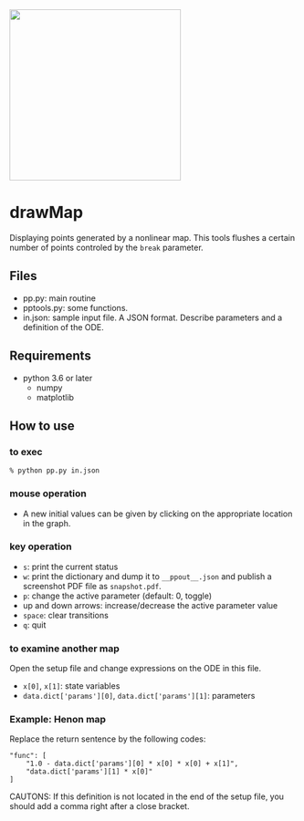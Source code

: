 <img src="https://user-images.githubusercontent.com/52724526/81895103-6d7dc180-95ec-11ea-8760-c08df1757440.png" width=300px>
 
# drawMap

Displaying points generated by a nonlinear map. This tools flushes a
certain number of points controled by the `break` parameter. 

## Files

* pp.py: main routine
* pptools.py: some functions.
* in.json: sample input file. A JSON format. Describe parameters and a
definition of the ODE. 

## Requirements

* python 3.6 or later
    * numpy
    * matplotlib

## How to use
### to exec

    % python pp.py in.json

### mouse operation 

- A new initial values can be  given by clicking on the appropriate location
in the graph.
 
### key operation

- `s`: print the current status
- `w`: print the dictionary and dump it to `__ppout__.json` and publish
  a screenshot PDF file as `snapshot.pdf`.
- `p`: change the active parameter (default: 0, toggle)
- up and down arrows: increase/decrease the active parameter value
- `space`: clear transitions
- `q`: quit 
 
### to examine another map
 
 Open the setup file and change expressions on the ODE in this file.
 
 * `x[0]`, `x[1]`: state variables
 * `data.dict['params'][0]`, `data.dict['params'][1]`: parameters
 
### Example: Henon map
Replace the return sentence by the following codes:

    "func": [ 
        "1.0 - data.dict['params'][0] * x[0] * x[0] + x[1]", 
        "data.dict['params'][1] * x[0]"
    ]
 
CAUTONS: If this definition is not located in the end of the setup file,
you should add a comma right after a close bracket.

